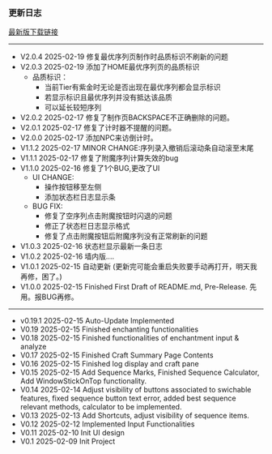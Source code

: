 ### 更新日志

[最新版下载链接](https://github.com/Seymour-ye/shoptitans/raw/refs/heads/main/Qt_MVC_cscalc/dist/序列计算器.exe)

----------------------------------------------
- V2.0.4    2025-02-19      修复最优序列页制作时品质标识不刷新的问题
- V2.0.3    2025-02-19      添加了HOME最优序列页的品质标识
    - 品质标识：
        - 当前Tier有紫金时无论是否出现在最优序列都会显示标识
        - 若显示标识且最优序列并没有抵达该品质
        - 可以延长较短序列
- V2.0.2    2025-02-17      修复了制作页BACKSPACE不正确删除的问题。
- V2.0.1    2025-02-17      修复了计时器不提醒的问题。
- V2.0.0    2025-02-17      添加NPC来访倒计时。
- V1.1.2    2025-02-17      MINOR CHANGE:序列录入撤销后滚动条自动滚至末尾
- V1.1.1    2025-02-17      修复了附魔序列计算失效的bug
- V1.1.0    2025-02-16      修复了1个BUG,更改了UI
    - UI CHANGE:
        - 操作按钮移至左侧
        - 添加状态栏日志显示条
    - BUG FIX:
        - 修复了空序列点击附魔按钮时闪退的问题
        - 修正了状态栏日志显示格式
        - 修复了点击附魔按钮后附魔序列没有正常刷新的问题
- V1.0.3    2025-02-16      状态栏显示最新一条日志
- V1.0.2    2025-02-16      墙内版....
- V1.0.1    2025-02-15      自动更新 (更新完可能会重启失败要手动再打开，明天我再修，困了。)
- V1.0.0    2025-02-15      Finished First Draft of README.md, Pre-Release. 先用。报BUG再修。

----------------------------------------------

- v0.19.1   2025-02-15      Auto-Update Implemented
- V0.19     2025-02-15      Finished enchanting functionalities
- V0.18     2025-02-15      Finished functionalities of enchantment input & analyze
- V0.17     2025-02-15      Finished Craft Summary Page Contents
- V0.16     2025-02-15      Finished log display and craft pane
- V0.15     2025-02-15      Add Sequence Marks, Finished Sequence Calculator, Add WindowStickOnTop functionality.
- V0.14     2025-02-14      Adjust visibility of buttons associated to swichable features, fixed sequence button text error, added best sequence relevant methods, calculator to be implemented.
- V0.13     2025-02-13      Add Shortcuts, adjust visibility of sequence items.
- V0.12     2025-02-12      Implemented Input Functionalities
- V0.11     2025-02-10      Init UI design
- V0.1      2025-02-09      Init Project

